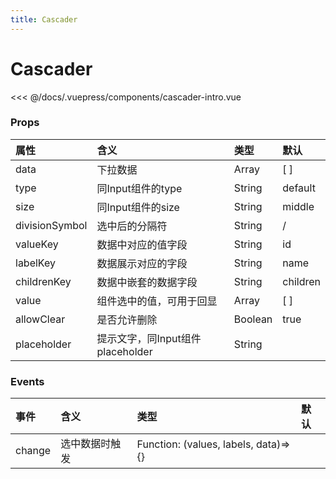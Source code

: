 ```yaml
---
title: Cascader
---
```


# Cascader

<ClientOnly>
<cascader-intro></cascader-intro>
</ClientOnly>

<<< @/docs/.vuepress/components/cascader-intro.vue

### Props
|属性|含义|类型|默认
|:-|:-|:-|:-|
|data|下拉数据|Array|[ ]|
|type|同Input组件的type|String|default|
|size|同Input组件的size|String|middle|
|divisionSymbol|选中后的分隔符|String|/|
|valueKey|数据中对应的值字段|String|id|
|labelKey|数据展示对应的字段|String|name|
|childrenKey|数据中嵌套的数据字段|String|children|
|value|组件选中的值，可用于回显|Array|[ ]|
|allowClear|是否允许删除|Boolean|true|
|placeholder|提示文字，同Input组件placeholder|String||

### Events
|事件|含义|类型|默认
|:-|:-|:-|:-|
|change|选中数据时触发|Function: (values, labels, data)=>{}||
